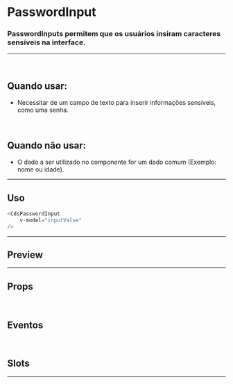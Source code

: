 # PasswordInput

### PasswordInputs permitem que os usuários insiram caracteres sensíveis na interface.
---
<br>

## Quando usar:
- Necessitar de um campo de texto para inserir informações sensíveis, como uma senha.

<br>

## Quando não usar:
- O dado a ser utilizado no componente for um dado comum (Exemplo: nome ou idade).

---

## Uso

```js
<CdsPasswordInput
	v-model="inputValue"
/>
```

---

## Preview

<PreviewBuilder
	:args
	component="CdsPasswordInput"
	:events
/>

---

## Props

<APITable
	name="CdsPasswordInput"
	section="props"
/>
<br>

## Eventos

<APITable
	name="CdsPasswordInput"
	section="events"
/>
<br>

## Slots

<APITable
	name="CdsPasswordInput"
	section="slots"
/>

---

<script setup>
import { ref } from 'vue';
import CdsPasswordInput from '@/components/PasswordInput.vue';

const events = [
	'update:modelValue'
];

const args = ref({});
</script>

